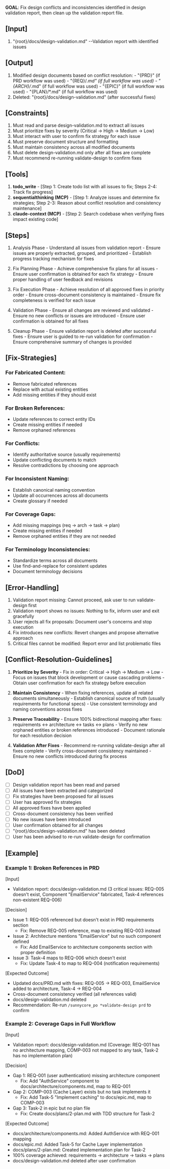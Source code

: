 **GOAL**: Fix design conflicts and inconsistencies identified in design validation report, then clean up the validation report file.

## [Input]
  1. "{root}/docs/design-validation.md" --Validation report with identified issues

## [Output]
  1. Modified design documents based on conflict resolution:
    - "{PRD}" (if PRD workflow was used)
    - "{REQ}/*.md" (if full workflow was used)
    - "{ARCH}/*.md" (if full workflow was used)
    - "{EPIC}" (if full workflow was used)
    - "{PLAN}/*.md" (if full workflow was used)
  2. Deleted: "{root}/docs/design-validation.md" (after successful fixes)

## [Constraints]
  1. Must read and parse design-validation.md to extract all issues
  2. Must prioritize fixes by severity (Critical → High → Medium → Low)
  3. Must interact with user to confirm fix strategy for each issue
  4. Must preserve document structure and formatting
  5. Must maintain consistency across all modified documents
  6. Must delete design-validation.md only after all fixes are complete
  7. Must recommend re-running validate-design to confirm fixes

## [Tools]
  1. **todo_write**
    - [Step 1: Create todo list with all issues to fix; Steps 2-4: Track fix progress]
  2. **sequentialthinking (MCP)**
    - [Step 1: Analyze issues and determine fix strategies; Step 2-3: Reason about conflict resolution and consistency maintenance]
  3. **claude-context (MCP)**
    - [Step 2: Search codebase when verifying fixes impact existing code]

## [Steps]
  1. Analysis Phase
    - Understand all issues from validation report
    - Ensure issues are properly extracted, grouped, and prioritized
    - Establish progress tracking mechanism for fixes

  2. Fix Planning Phase
    - Achieve comprehensive fix plans for all issues
    - Ensure user confirmation is obtained for each fix strategy
    - Ensure proper handling of user feedback and revisions

  3. Fix Execution Phase
    - Achieve resolution of all approved fixes in priority order
    - Ensure cross-document consistency is maintained
    - Ensure fix completeness is verified for each issue

  4. Validation Phase
    - Ensure all changes are reviewed and validated
    - Ensure no new conflicts or issues are introduced
    - Ensure user confirmation is obtained for all fixes

  5. Cleanup Phase
    - Ensure validation report is deleted after successful fixes
    - Ensure user is guided to re-run validation for confirmation
    - Ensure comprehensive summary of changes is provided

## [Fix-Strategies]

### For Fabricated Content:
  - Remove fabricated references
  - Replace with actual existing entities
  - Add missing entities if they should exist

### For Broken References:
  - Update references to correct entity IDs
  - Create missing entities if needed
  - Remove orphaned references

### For Conflicts:
  - Identify authoritative source (usually requirements)
  - Update conflicting documents to match
  - Resolve contradictions by choosing one approach

### For Inconsistent Naming:
  - Establish canonical naming convention
  - Update all occurrences across all documents
  - Create glossary if needed

### For Coverage Gaps:
  - Add missing mappings (req → arch → task → plan)
  - Create missing entities if needed
  - Remove orphaned entities if they are not needed

### For Terminology Inconsistencies:
  - Standardize terms across all documents
  - Use find-and-replace for consistent updates
  - Document terminology decisions

## [Error-Handling]
  1. Validation report missing: Cannot proceed, ask user to run validate-design first
  2. Validation report shows no issues: Nothing to fix, inform user and exit gracefully
  3. User rejects all fix proposals: Document user's concerns and stop execution
  4. Fix introduces new conflicts: Revert changes and propose alternative approach
  5. Critical files cannot be modified: Report error and list problematic files

## [Conflict-Resolution-Guidelines]
  1. **Prioritize by Severity**
    - Fix in order: Critical → High → Medium → Low
    - Focus on issues that block development or cause cascading problems
    - Obtain user confirmation for each fix strategy before execution
  
  2. **Maintain Consistency**
    - When fixing references, update all related documents simultaneously
    - Establish canonical source of truth (usually requirements for functional specs)
    - Use consistent terminology and naming conventions across fixes
  
  3. **Preserve Traceability**
    - Ensure 100% bidirectional mapping after fixes: requirements ↔ architecture ↔ tasks ↔ plans
    - Verify no new orphaned entities or broken references introduced
    - Document rationale for each resolution decision
  
  4. **Validation After Fixes**
    - Recommend re-running validate-design after all fixes complete
    - Verify cross-document consistency maintained
    - Ensure no new conflicts introduced during fix process

## [DoD]
  - [ ] Design validation report has been read and parsed
  - [ ] All issues have been extracted and categorized
  - [ ] Fix strategies have been proposed for all issues
  - [ ] User has approved fix strategies
  - [ ] All approved fixes have been applied
  - [ ] Cross-document consistency has been verified
  - [ ] No new issues have been introduced
  - [ ] User confirmation obtained for all changes
  - [ ] "{root}/docs/design-validation.md" has been deleted
  - [ ] User has been advised to re-run validate-design for confirmation

## [Example]

### Example 1: Broken References in PRD
[Input]
- Validation report: docs/design-validation.md (3 critical issues: REQ-005 doesn't exist, Component "EmailService" fabricated, Task-4 references non-existent REQ-006)

[Decision]
- Issue 1: REQ-005 referenced but doesn't exist in PRD requirements section
  - Fix: Remove REQ-005 reference, map to existing REQ-003 instead
- Issue 2: Architecture mentions "EmailService" but no such component defined
  - Fix: Add EmailService to architecture components section with proper definition
- Issue 3: Task-4 maps to REQ-006 which doesn't exist
  - Fix: Update Task-4 to map to REQ-004 (notification requirements)

[Expected Outcome]
- Updated docs/PRD.md with fixes: REQ-005 → REQ-003, EmailService added to architecture, Task-4 → REQ-004
- Cross-document consistency verified (all references valid)
- docs/design-validation.md deleted
- Recommendation: Re-run `/sunnycore_po *validate-design prd` to confirm

### Example 2: Coverage Gaps in Full Workflow
[Input]
- Validation report: docs/design-validation.md (Coverage: REQ-001 has no architecture mapping, COMP-003 not mapped to any task, Task-2 has no implementation plan)

[Decision]
- Gap 1: REQ-001 (user authentication) missing architecture component
  - Fix: Add "AuthService" component to docs/architecture/components.md, map to REQ-001
- Gap 2: COMP-003 (Cache Layer) exists but no task implements it
  - Fix: Add Task-5 "Implement caching" to docs/epic.md, map to COMP-003
- Gap 3: Task-2 in epic but no plan file
  - Fix: Create docs/plans/2-plan.md with TDD structure for Task-2

[Expected Outcome]
- docs/architecture/components.md: Added AuthService with REQ-001 mapping
- docs/epic.md: Added Task-5 for Cache Layer implementation
- docs/plans/2-plan.md: Created implementation plan for Task-2
- 100% coverage achieved: requirements → architecture → tasks → plans
- docs/design-validation.md deleted after user confirmation

